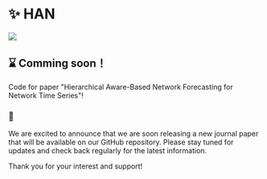 # ✨ HAN 
<img src="https://img.shields.io/badge/main-v1.0-blue">

## ⌛ Comming soon！ 

Code for paper "Hierarchical Aware-Based Network Forecasting for Network Time Series"!

###  📨
We are excited to announce that we are soon releasing a new journal paper that will be available on our GitHub repository. Please stay tuned for updates and check back regularly for the latest information. 

Thank you for your interest and support!
